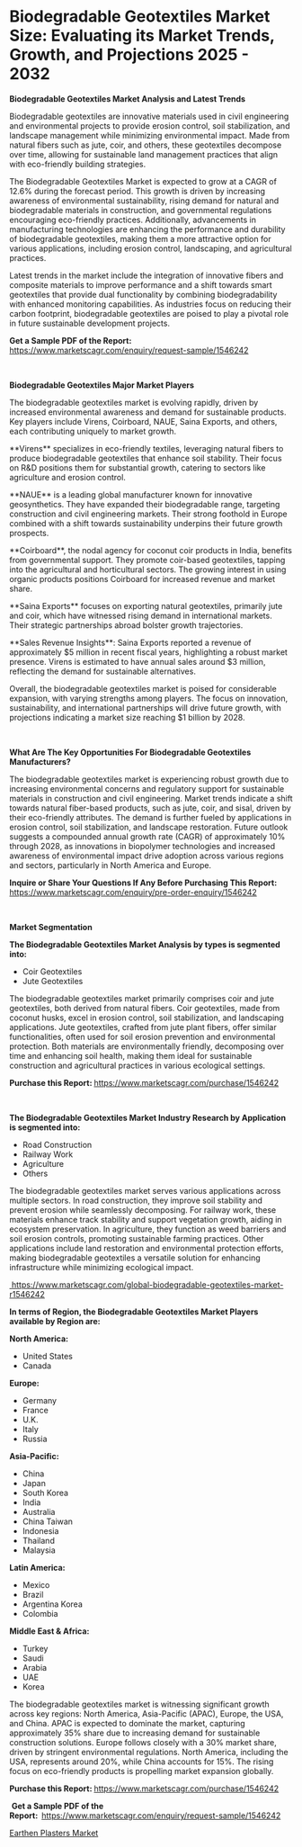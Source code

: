 <p><h1>Biodegradable Geotextiles Market Size: Evaluating its Market Trends, Growth, and Projections 2025 - 2032</h1></p><p><strong>Biodegradable Geotextiles Market Analysis and Latest Trends</strong></p>
<p><p>Biodegradable geotextiles are innovative materials used in civil engineering and environmental projects to provide erosion control, soil stabilization, and landscape management while minimizing environmental impact. Made from natural fibers such as jute, coir, and others, these geotextiles decompose over time, allowing for sustainable land management practices that align with eco-friendly building strategies.</p><p>The Biodegradable Geotextiles Market is expected to grow at a CAGR of 12.6% during the forecast period. This growth is driven by increasing awareness of environmental sustainability, rising demand for natural and biodegradable materials in construction, and governmental regulations encouraging eco-friendly practices. Additionally, advancements in manufacturing technologies are enhancing the performance and durability of biodegradable geotextiles, making them a more attractive option for various applications, including erosion control, landscaping, and agricultural practices.</p><p>Latest trends in the market include the integration of innovative fibers and composite materials to improve performance and a shift towards smart geotextiles that provide dual functionality by combining biodegradability with enhanced monitoring capabilities. As industries focus on reducing their carbon footprint, biodegradable geotextiles are poised to play a pivotal role in future sustainable development projects.</p></p>
<p><strong>Get a Sample PDF of the Report:&nbsp;</strong> <a href="https://www.marketscagr.com/enquiry/request-sample/1546242?utm_campaign=3578&utm_medium=2&utm_source=Github&utm_content=ia&utm_term=31032025&utm_id=biodegradable-geotextiles">https://www.marketscagr.com/enquiry/request-sample/1546242</a></p>
<p>&nbsp;</p>
<p><strong>Biodegradable Geotextiles Major Market Players</strong></p>
<p><p>The biodegradable geotextiles market is evolving rapidly, driven by increased environmental awareness and demand for sustainable products. Key players include Virens, Coirboard, NAUE, Saina Exports, and others, each contributing uniquely to market growth. </p><p>**Virens** specializes in eco-friendly textiles, leveraging natural fibers to produce biodegradable geotextiles that enhance soil stability. Their focus on R&D positions them for substantial growth, catering to sectors like agriculture and erosion control.</p><p>**NAUE** is a leading global manufacturer known for innovative geosynthetics. They have expanded their biodegradable range, targeting construction and civil engineering markets. Their strong foothold in Europe combined with a shift towards sustainability underpins their future growth prospects.</p><p>**Coirboard**, the nodal agency for coconut coir products in India, benefits from governmental support. They promote coir-based geotextiles, tapping into the agricultural and horticultural sectors. The growing interest in using organic products positions Coirboard for increased revenue and market share.</p><p>**Saina Exports** focuses on exporting natural geotextiles, primarily jute and coir, which have witnessed rising demand in international markets. Their strategic partnerships abroad bolster growth trajectories.</p><p>**Sales Revenue Insights**: Saina Exports reported a revenue of approximately $5 million in recent fiscal years, highlighting a robust market presence. Virens is estimated to have annual sales around $3 million, reflecting the demand for sustainable alternatives.</p><p>Overall, the biodegradable geotextiles market is poised for considerable expansion, with varying strengths among players. The focus on innovation, sustainability, and international partnerships will drive future growth, with projections indicating a market size reaching $1 billion by 2028.</p></p>
<p>&nbsp;</p>
<p><strong>What Are The Key Opportunities For Biodegradable Geotextiles Manufacturers?</strong></p>
<p><p>The biodegradable geotextiles market is experiencing robust growth due to increasing environmental concerns and regulatory support for sustainable materials in construction and civil engineering. Market trends indicate a shift towards natural fiber-based products, such as jute, coir, and sisal, driven by their eco-friendly attributes. The demand is further fueled by applications in erosion control, soil stabilization, and landscape restoration. Future outlook suggests a compounded annual growth rate (CAGR) of approximately 10% through 2028, as innovations in biopolymer technologies and increased awareness of environmental impact drive adoption across various regions and sectors, particularly in North America and Europe.</p></p>
<p><strong>Inquire or Share Your Questions If Any Before Purchasing This Report:</strong> <a href="https://www.marketscagr.com/enquiry/pre-order-enquiry/1546242?utm_campaign=3578&utm_medium=2&utm_source=Github&utm_content=ia&utm_term=31032025&utm_id=biodegradable-geotextiles">https://www.marketscagr.com/enquiry/pre-order-enquiry/1546242</a></p>
<p>&nbsp;</p>
<p><strong>Market Segmentation</strong></p>
<p><strong>The Biodegradable Geotextiles Market Analysis by types is segmented into:</strong></p>
<p><ul><li>Coir Geotextiles</li><li>Jute Geotextiles</li></ul></p>
<p><p>The biodegradable geotextiles market primarily comprises coir and jute geotextiles, both derived from natural fibers. Coir geotextiles, made from coconut husks, excel in erosion control, soil stabilization, and landscaping applications. Jute geotextiles, crafted from jute plant fibers, offer similar functionalities, often used for soil erosion prevention and environmental protection. Both materials are environmentally friendly, decomposing over time and enhancing soil health, making them ideal for sustainable construction and agricultural practices in various ecological settings.</p></p>
<p><strong>Purchase this Report:&nbsp;</strong><a href="https://www.marketscagr.com/purchase/1546242?utm_campaign=3578&utm_medium=2&utm_source=Github&utm_content=ia&utm_term=31032025&utm_id=biodegradable-geotextiles">https://www.marketscagr.com/purchase/1546242</a></p>
<p>&nbsp;</p>
<p><strong>The Biodegradable Geotextiles Market Industry Research by Application is segmented into:</strong></p>
<p><ul><li>Road Construction</li><li>Railway Work</li><li>Agriculture</li><li>Others</li></ul></p>
<p><p>The biodegradable geotextiles market serves various applications across multiple sectors. In road construction, they improve soil stability and prevent erosion while seamlessly decomposing. For railway work, these materials enhance track stability and support vegetation growth, aiding in ecosystem preservation. In agriculture, they function as weed barriers and soil erosion controls, promoting sustainable farming practices. Other applications include land restoration and environmental protection efforts, making biodegradable geotextiles a versatile solution for enhancing infrastructure while minimizing ecological impact.</p></p>
<p><a href="https://www.marketscagr.com/global-biodegradable-geotextiles-market-r1546242?utm_campaign=3578&utm_medium=2&utm_source=Github&utm_content=ia&utm_term=31032025&utm_id=biodegradable-geotextiles">&nbsp;https://www.marketscagr.com/global-biodegradable-geotextiles-market-r1546242</a></p>
<p><strong>In terms of Region, the Biodegradable Geotextiles Market Players available by Region are:</strong></p>
<p>
    <p> <strong> North America: </strong>
        <ul>
            <li>United States</li>
            <li>Canada</li>
        </ul>
        </p> 
    <p> <strong> Europe: </strong>
        <ul>
            <li>Germany</li>
            <li>France</li>
            <li>U.K.</li>
            <li>Italy</li>
            <li>Russia</li>
        </ul>
        </p> 
    <p> <strong> Asia-Pacific: </strong>
        <ul>
            <li>China</li>
            <li>Japan</li>
            <li>South Korea</li>
            <li>India</li>
            <li>Australia</li>
            <li>China Taiwan</li>
            <li>Indonesia</li>
            <li>Thailand</li>
            <li>Malaysia</li>
        </ul>
        </p> 
    <p> <strong> Latin America: </strong>
        <ul>
            <li>Mexico</li>
            <li>Brazil</li>
            <li>Argentina Korea</li>
            <li>Colombia</li>
        </ul>
        </p> 
    <p> <strong> Middle East & Africa: </strong>
        <ul>
            <li>Turkey</li>
            <li>Saudi</li>
            <li>Arabia</li>
            <li>UAE</li>
            <li>Korea</li>
        </ul>
    </p>
    </p>
<p><p>The biodegradable geotextiles market is witnessing significant growth across key regions: North America, Asia-Pacific (APAC), Europe, the USA, and China. APAC is expected to dominate the market, capturing approximately 35% share due to increasing demand for sustainable construction solutions. Europe follows closely with a 30% market share, driven by stringent environmental regulations. North America, including the USA, represents around 20%, while China accounts for 15%. The rising focus on eco-friendly products is propelling market expansion globally.</p></p>
<p><strong>Purchase this Report: </strong><a href="https://www.marketscagr.com/purchase/1546242?utm_campaign=3578&utm_medium=2&utm_source=Github&utm_content=ia&utm_term=31032025&utm_id=biodegradable-geotextiles">https://www.marketscagr.com/purchase/1546242</a></p>
<p>&nbsp;<strong>Get a Sample PDF of the Report:&nbsp;&nbsp;</strong><a href="https://www.marketscagr.com/enquiry/request-sample/1546242?utm_campaign=3578&utm_medium=2&utm_source=Github&utm_content=ia&utm_term=31032025&utm_id=biodegradable-geotextiles">https://www.marketscagr.com/enquiry/request-sample/1546242</a></p>
<p><strong></strong></p>
<p><p><a href="https://github.com/dafertsuria/Market-Research-Report-List-1/blob/main/earthen-plasters-market.md?utm_campaign=3578&utm_medium=2&utm_source=Github&utm_content=ia&utm_term=31032025&utm_id=biodegradable-geotextiles">Earthen Plasters Market</a></p></p>